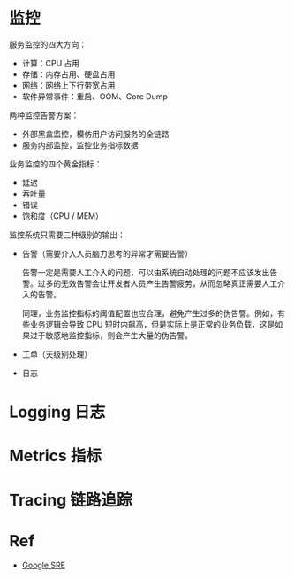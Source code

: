 # 监控

服务监控的四大方向：

- 计算：CPU 占用
- 存储：内存占用、硬盘占用
- 网络：网络上下行带宽占用
- 软件异常事件：重启、OOM、Core Dump

两种监控告警方案：

- 外部黑盒监控，模仿用户访问服务的全链路
- 服务内部监控，监控业务指标数据

业务监控的四个黄金指标：

- 延迟
- 吞吐量
- 错误
- 饱和度（CPU / MEM）

监控系统只需要三种级别的输出：

- 告警（需要介入人员脑力思考的异常才需要告警）
  
    告警一定是需要人工介入的问题，可以由系统自动处理的问题不应该发出告警。过多的无效告警会让开发者人员产生告警疲劳，从而忽略真正需要人工介入的告警。
  
    同理，业务监控指标的阈值配置也应合理，避免产生过多的伪告警。例如，有些业务逻辑会导致 CPU 短时内飙高，但是实际上是正常的业务负载，这是如果过于敏感地监控指标，则会产生大量的伪告警。

- 工单（天级别处理）
- 日志


# Logging 日志

# Metrics 指标

# Tracing 链路追踪

# Ref

- [Google SRE](https://book.douban.com/subject/26875239/)